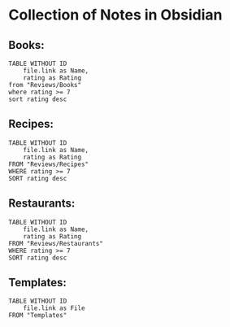 # Collection of Notes in Obsidian
## Books:
```dataview
TABLE WITHOUT ID
	file.link as Name,
	rating as Rating
from "Reviews/Books"
where rating >= 7
sort rating desc

```

## Recipes:
```dataview
TABLE WITHOUT ID
	file.link as Name,
	rating as Rating
FROM "Reviews/Recipes"
WHERE rating >= 7
SORT rating desc
```

## Restaurants:
```dataview
TABLE WITHOUT ID
	file.link as Name,
	rating as Rating
FROM "Reviews/Restaurants"
WHERE rating >= 7
SORT rating desc
```

## Templates:
```dataview
TABLE WITHOUT ID
	file.link as File
FROM "Templates"
```